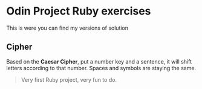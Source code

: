 # Odin Project Ruby exercises

This is were you can find my versions of solution



## Cipher

Based on the **Caesar Cipher**, put a number key and a sentence, it will shift letters according to that number. Spaces and symbols are staying the same.
> Very first Ruby project, very fun to do.
